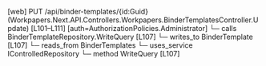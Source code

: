 [web] PUT /api/binder-templates/{id:Guid}  (Workpapers.Next.API.Controllers.Workpapers.BinderTemplatesController.Update)  [L101–L111] [auth=AuthorizationPolicies.Administrator]
  └─ calls BinderTemplateRepository.WriteQuery [L107]
  └─ writes_to BinderTemplate [L107]
    └─ reads_from BinderTemplates
  └─ uses_service IControlledRepository<BinderTemplate>
    └─ method WriteQuery [L107]

